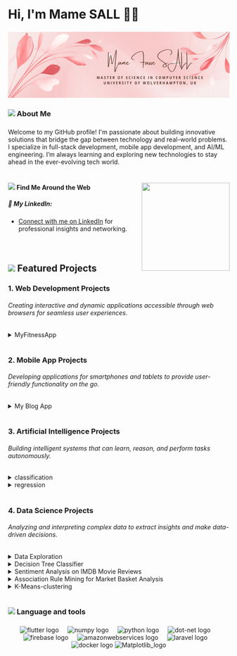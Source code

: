 <h1>Hi, I'm Mame SALL 👋🏻 </h1>

###


<div align="center">
  <img height="150" width="950" src="https://github.com/mfs135/mfs135/blob/main/image.png"  />
</div>


###

<h3 align="left"> <img height="20" src="https://imgproxy.attic.sh/EcoFoqzxHOE1n9tkhV1X3rao_etM2ggIIga83A1oVzk/rs:fit:768:768:1:1/t:1:FF00FF:false:false/pngo:false:true:256/aHR0cHM6Ly9hdHRp/Yy5zaC9ydW5wb2Qv/MmQyMDY4ZGQtMDYx/Yi00MWFlLThhYjYt/NGUzYjkxY2YxOTVm/LnBuZw.png" />  About Me</h3> 

###

<p align="left">Welcome to my GitHub profile! I'm passionate about building innovative solutions that bridge the gap between technology and real-world problems. I specialize in full-stack development, mobile app development, and AI/ML engineering. I’m always learning and exploring new technologies to stay ahead in the ever-evolving tech world.

#


 <img align="right" height="200" width="200" src="https://media1.giphy.com/media/NgurY1o4z080Jfoyzw/giphy.gif?cid=6c09b9528x3e8phsv5q4n5mcftewgi0xh99zfdqcqppub0xk&ep=v1_stickers_search&rid=giphy.gif&ct=s" />

 **<img height="20" src="https://imgproxy.attic.sh/VhCc98ou-LeKAHxLeTuJIS3s2FpR3NCxmmX_Q2DFGq8/rs:fit:768:768:1:1/t:1:FF00FF:false:false/pngo:false:true:256/aHR0cHM6Ly9hdHRp/Yy5zaC9jczBwd24w/MzJjd3Q5Z21xNTkz/ajV2bXhnNzNi.png" /> Find Me Around the Web**


##### 🔗 **My LinkedIn**:
-  <a href="https://linkedin.com/in/yourusername">Connect with me on LinkedIn</a> for professional insights and networking.



</p>

###

<br>

## <img height="20" src="https://imgproxy.attic.sh/ZKXW-q2uyUzUD2l9VHGL3Sl9N5Jg0MuT_o6V-owxABc/rs:fit:768:768:1:1/t:1:FF00FF:false:false/pngo:false:true:256/aHR0cHM6Ly9hdHRp/Yy5zaC9lMDFkZWFp/c2E2cW9jYWhwM2hu/bHJ6NThmNnQ2.png" />  **Featured Projects** 




### 1. **Web Development Projects**  

###### <p>Creating interactive and dynamic applications accessible through web browsers for seamless user experiences.</p>

<details>
<summary>MyFitnessApp</summary>

MyFitnessApp is a web application designed to help users track their fitness goals. Built with **Laravel** for the backend and **React** for the frontend.  
- **Features**: manage workouts, and monitor progress.  
- **Tech Stack**: React, Laravel, Git  
- [View Project](https://github.com/mfs135/MyFitnessApp)  
</details>

#

### 2. **Mobile App Projects**

###### <p>Developing applications for smartphones and tablets to provide user-friendly functionality on the go.</p>

<details>
<summary>My Blog App</summary>

A machine learning model to predict trends based on historical data.  
- **Features**: Data cleaning, model training, visualization  
- **Tech Stack**: Flutter  
- [View Project](https://github.com/mfs135/my-blog-app)  
</details>


#

### 3. **Artificial Intelligence Projects**  

###### <p>Building intelligent systems that can learn, reason, and perform tasks autonomously.</p>

<details>
<summary>classification</summary>

This repository contains the implementation of two classification models to predict a class for a new input.
- **Tech Stack**: Pandas, NumPy, Scikit-learn, Matplotlib, Seaborn
- [View Project](https://github.com/mfs135/classification)  
</details>

<details>
<summary>regression</summary>

This repository contains the implementation of two regression models to predict a continuous target variable based on input features.
- **Tech Stack**: Pandas, NumPy, Scikit-learn, Matplotlib, Seaborn
- [View Project](https://github.com/mfs135/regression)  
</details>

#

### 4. **Data Science Projects**  

###### Analyzing and interpreting complex data to extract insights and make data-driven decisions.


<details>
<summary>Data Exploration</summary>

Main purpose of this is to create understanding of data exploration and the knowledge of panda’s library and its basic functions.
- **Tech Stack**: pandas, numpy, matplotlib, sklearn
- [View Project](https://github.com/mfs135/data-exploration)

</details>


<details>
<summary>Decision Tree Classifier</summary>

Goal is to train decision tree classifier model for predictions with the best features that can make the model accuracy high.
- **Tech Stack**: pandas, numpy, matplotlib, sklearn
- [View Project](https://github.com/mfs135/decision-tree-classifier)

</details>

 <details>
<summary>Sentiment Analysis on IMDB Movie Reviews</summary>

In this Project, five movie reviews were used as dataset to do sentiment analysis. The movies selected for the dataset was chosen on the basis of quiz (Movie name picker)

- **Tech Stack**: pandas, numpy, matplotlib, sklearn, beautifulSoup
- [View Project](https://github.com/mfs135/Sentiment-analysis)

</details>

 <details>
<summary>Association Rule Mining for Market Basket Analysis</summary>

we implemented the Apriori Algorithm to perform Market Basket Analysis. The goal was to discover associations between items in a dataset of transactions.

- **Tech Stack**: pandas, numpy, matplotlib, sklearn
- [View Project](https://github.com/mfs135/Association-Rule-Mining)

</details>

 <details>
<summary>K-Means-clustering</summary>

The aim of this Project is to perform clustering using the K-Means Algorithm and visualize the results on a map. The dataset used for this workshop contains COVID-19 statistics. The objective is to determine whether the K-Means algorithm is a suitable choice for this task by comparing the accuracy of the results with real-world news reports.

- **Tech Stack**: pandas, numpy, matplotlib, sklearn, IPython.display.
- [View Project](https://github.com/mfs135/K-Means-clustering)

</details>


#


<h3 align="left"> <img height="20" src="https://imgproxy.attic.sh/ZTUaOOpg_zeUgw4O0Wjh-sT15bvevyPTktr2ceT6btU/rs:fit:768:768:1:1/t:1:FF00FF:false:false/pngo:false:true:256/aHR0cHM6Ly9hdHRp/Yy5zaC9weWhkaDFq/NHowcXNhcHpyeHEy/ZzVmdWFweDBh.png"/>  Language and tools</h3> 

###

<div align="center">
  <img src="https://juststickers.in/wp-content/uploads/2019/01/flutter.png" height="40" alt="flutter logo"  />
  <img width="12" />
  <img src="https://img.icons8.com/color/512/numpy.png" height="40" alt="numpy logo"  />
  <img width="12" />
  <img src="https://www.cdnlogo.com/logos/p/3/python.svg" height="40" alt="python logo"  />
  <img width="12" />
  <img src="https://cdn.jsdelivr.net/gh/devicons/devicon/icons/dot-net/dot-net-plain-wordmark.svg" height="40" alt="dot-net logo"  />
  <img width="12" />
  <img src="https://cdn.jsdelivr.net/gh/devicons/devicon/icons/firebase/firebase-plain-wordmark.svg" height="40" alt="firebase logo"  />
  <img width="12" />
  <img src="https://cdn.jsdelivr.net/gh/devicons/devicon/icons/amazonwebservices/amazonwebservices-line-wordmark.svg" height="40" alt="amazonwebservices logo"  />
  <img width="12" />
  <img src="https://static-00.iconduck.com/assets.00/laravel-icon-1990x2048-xawylrh0.png" height="40" alt="laravel logo"  />
  <img width="12" />
  <img src="https://cdn4.iconfinder.com/data/icons/logos-3/600/React.js_logo-512.png" height="40" alt="docker logo"  />
  <img src="https://upload.wikimedia.org/wikipedia/commons/thumb/8/84/Matplotlib_icon.svg/1024px-Matplotlib_icon.svg.png" height="40" alt="Matplotlib_logo"  />
</div>

###

